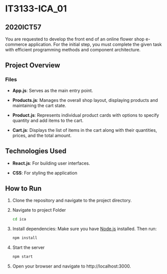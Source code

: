 # IT3133-ICA_01

## 2020ICT57

You are requested to develop the front end of an online flower shop e-commerce application. 
For the initial step, you must complete the given task with efficient programming methods 
and component architecture. 


## Project Overview

### Files
- **App.js**: Serves as the main entry point.

- **Products.js**: Manages the overall shop layout, displaying products and maintaining the cart state.

- **Product.js**: Represents individual product cards with options to specify quantity and add items to the cart.

- **Cart.js**: Displays the list of items in the cart along with their quantities, prices, and the total amount.


## Technologies Used

- **React.js**: For building user interfaces.

- **CSS**: For styling the application

## How to Run
1. Clone the repository and navigate to the project directory.

2. Navigate to project Folder
   ```bash
   cd ica
   ```
3. Install dependencies:
   Make sure you have [Node.js](https://nodejs.org/) installed. Then run:
   ```bash
   npm install
   ```

4. Start the server
   ```bash
   npm start
   ```

5. Open your browser and navigate to http://localhost:3000.

